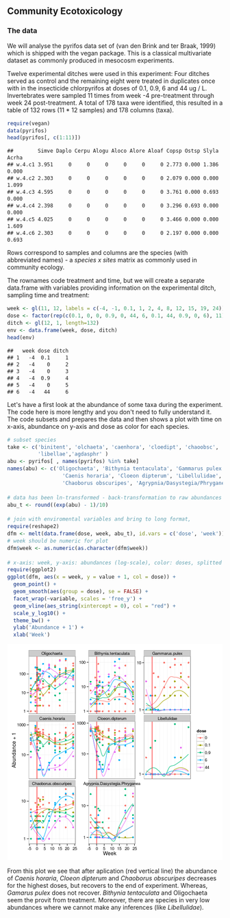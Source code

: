 

## Community Ecotoxicology

### The data
We will analyse the pyrifos data set of (van den
Brink and ter
Braak, 1999) 
which is shipped with the vegan package. 
This is a classical multivariate dataset as commonly produced in mesocosm experiments.

Twelve experimental ditches were used in this experiment: 
Four ditches served as control and the remaining eight were treated in duplicates 
once with in the insecticide chlorpyrifos at doses of 0.1, 0.9, 6 and 44 ug / L. 
Invertebrates were sampled 11 times from week -4 pre-treatment through week 24 post-treatment. 
A total of 178 taxa were identified, this resulted in a table  of 132 rows 
(11 * 12 samples) and 178 columns (taxa).


```r
require(vegan)
data(pyrifos)
head(pyrifos[, c(1:11)])
```

```
##        Simve Daplo Cerpu Alogu Aloco Alore Aloaf Copsp Ostsp Slyla Acrha
## w.4.c1 3.951     0     0     0     0     0     0 2.773 0.000 1.386 0.000
## w.4.c2 2.303     0     0     0     0     0     0 2.079 0.000 0.000 1.099
## w.4.c3 4.595     0     0     0     0     0     0 3.761 0.000 0.693 0.000
## w.4.c4 2.398     0     0     0     0     0     0 3.296 0.693 0.000 0.000
## w.4.c5 4.025     0     0     0     0     0     0 3.466 0.000 0.000 1.609
## w.4.c6 2.303     0     0     0     0     0     0 2.197 0.000 0.000 0.693
```


Rows correspond to samples and columns are the species (with abbreviated names) - a *species x sites* matrix as commonly used in community ecology.

The rownames code treatment and time, but we will create a separate data.frame with variables providing information on the experimental ditch, sampling time and treatment: 



```r
week <- gl(11, 12, labels = c(-4, -1, 0.1, 1, 2, 4, 8, 12, 15, 19, 24))
dose <- factor(rep(c(0.1, 0, 0, 0.9, 0, 44, 6, 0.1, 44, 0.9, 0, 6), 11))
ditch <- gl(12, 1, length=132)
env <- data.frame(week, dose, ditch)
head(env)
```

```
##   week dose ditch
## 1   -4  0.1     1
## 2   -4    0     2
## 3   -4    0     3
## 4   -4  0.9     4
## 5   -4    0     5
## 6   -4   44     6
```

Let's have a first look at the abundance of some taxa during the experiment.
The code here is more lengthy and you don't need to fully understand it.
The code subsets and prepares the data and then shows a plot with time on x-axis, 
abundance on y-axis and dose as color for each species.




```r
# subset species
take <- c('binitent', 'olchaeta', 'caenhora', 'cloedipt', 'chaoobsc',  'gammpule', 
          'libellae','agdasphr' )
abu <- pyrifos[ , names(pyrifos) %in% take]
names(abu) <- c('Oligochaeta', 'Bithynia tentaculata', 'Gammarus pulex', 
                  'Caenis horaria', 'Cloeon dipterum', 'Libellulidae', 
                  'Chaoborus obscuripes', 'Agrypnia/Dasystegia/Phryganea')

# data has been ln-transformed - back-transformation to raw abundances
abu_t <- round((exp(abu) - 1)/10)

# join with enviromental variables and bring to long format,
require(reshape2)
dfm <- melt(data.frame(dose, week, abu_t), id.vars = c('dose', 'week'))  
# week should be numeric for plot
dfm$week <- as.numeric(as.character(dfm$week))

# x-axis: week, y-axis: abundances (log-scale), color: doses, splitted by taxon)
require(ggplot2)
ggplot(dfm, aes(x = week, y = value + 1, col = dose)) +
  geom_point() +
  geom_smooth(aes(group = dose), se = FALSE) +
  facet_wrap(~variable, scales = 'free_y') +
  geom_vline(aes_string(xintercept = 0), col = "red") +
  scale_y_log10() +
  theme_bw() +
  ylab('Abundance + 1') +
  xlab('Week')
```

![plot of chunk pyrifos_raw_plot](figure/pyrifos_raw_plot-1.png) 

From this plot we see that after aplication (red vertical line) the abundance of 
*Caenis horaria*, *Cloeon dipterum* and *Chaoborus obscuripes* decreases for the highest doses,
but recovers to the end of experiment.
Whereas, *Gamarus pulex* does not recover. 
*Bithynia tentaculata* and Oligochaeta seem the provit from treatment.
Moreover, there are species in very low abundances where we cannot make any inferences (like *Libellulidae*).
